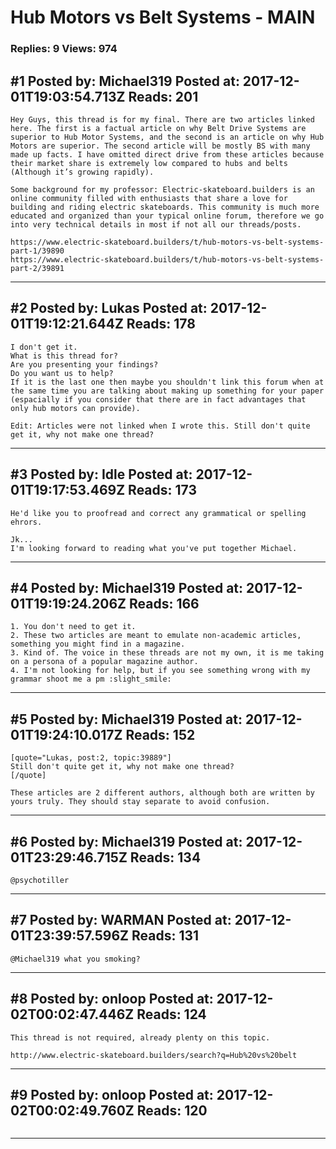# Hub Motors vs Belt Systems - MAIN

### Replies: 9 Views: 974

## \#1 Posted by: Michael319 Posted at: 2017-12-01T19:03:54.713Z Reads: 201

```
Hey Guys, this thread is for my final. There are two articles linked here. The first is a factual article on why Belt Drive Systems are superior to Hub Motor Systems, and the second is an article on why Hub Motors are superior. The second article will be mostly BS with many made up facts. I have omitted direct drive from these articles because their market share is extremely low compared to hubs and belts (Although it’s growing rapidly).

Some background for my professor: Electric-skateboard.builders is an online community filled with enthusiasts that share a love for building and riding electric skateboards. This community is much more educated and organized than your typical online forum, therefore we go into very technical details in most if not all our threads/posts.

https://www.electric-skateboard.builders/t/hub-motors-vs-belt-systems-part-1/39890
https://www.electric-skateboard.builders/t/hub-motors-vs-belt-systems-part-2/39891
```

---
## \#2 Posted by: Lukas Posted at: 2017-12-01T19:12:21.644Z Reads: 178

```
I don't get it.
What is this thread for? 
Are you presenting your findings? 
Do you want us to help?
If it is the last one then maybe you shouldn't link this forum when at the same time you are talking about making up something for your paper (espacially if you consider that there are in fact advantages that only hub motors can provide).

Edit: Articles were not linked when I wrote this. Still don't quite get it, why not make one thread?
```

---
## \#3 Posted by: Idle Posted at: 2017-12-01T19:17:53.469Z Reads: 173

```
He'd like you to proofread and correct any grammatical or spelling ehrors.

Jk...
I'm looking forward to reading what you've put together Michael.
```

---
## \#4 Posted by: Michael319 Posted at: 2017-12-01T19:19:24.206Z Reads: 166

```
1. You don't need to get it.
2. These two articles are meant to emulate non-academic articles, something you might find in a magazine.
3. Kind of. The voice in these threads are not my own, it is me taking on a persona of a popular magazine author.
4. I'm not looking for help, but if you see something wrong with my grammar shoot me a pm :slight_smile:
```

---
## \#5 Posted by: Michael319 Posted at: 2017-12-01T19:24:10.017Z Reads: 152

```
[quote="Lukas, post:2, topic:39889"]
Still don't quite get it, why not make one thread?
[/quote]

These articles are 2 different authors, although both are written by yours truly. They should stay separate to avoid confusion.
```

---
## \#6 Posted by: Michael319 Posted at: 2017-12-01T23:29:46.715Z Reads: 134

```
@psychotiller
```

---
## \#7 Posted by: WARMAN Posted at: 2017-12-01T23:39:57.596Z Reads: 131

```
@Michael319 what you smoking?
```

---
## \#8 Posted by: onloop Posted at: 2017-12-02T00:02:47.446Z Reads: 124

```
This thread is not required, already plenty on this topic.

http://www.electric-skateboard.builders/search?q=Hub%20vs%20belt
```

---
## \#9 Posted by: onloop Posted at: 2017-12-02T00:02:49.760Z Reads: 120

```

```

---
